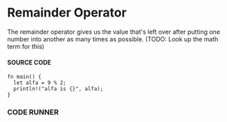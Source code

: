 # Remainder Operator

The remainder operator gives us the value
that's left over after putting one
number into another as many times as
possible. (TODO: Look up the math
term for this)

#### SOURCE CODE

```rust, noplayground, EXAMPLE1
fn main() {
  let alfa = 9 % 2;
  println!("alfa is {}", alfa);
}
```

### CODE RUNNER

```rust, editable, CODE1

```
